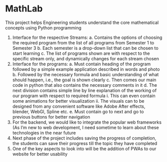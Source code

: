 # MathLab
This project helps Engineering students understand the core mathematical concepts using Python programming
1.	Interface for the respective Streams:
  a.	Contains the options of choosing the required program from the list of all programs from Semester 1 to Semester 3
  b.	Each semester is a drop-down list that can be chosen to start learning 
  c.	The list of programs shown are with respect to the specific stream only, and dynamically changes for each stream chosen
2.	Interface for the programs:
  a.	Must contain heading of the program followed by a simple example application described in words and photo
  b.	Followed by the necessary formula and basic understanding of what should happen, i.e., the goal is shown clearly
  c.	Then comes our main code in python that also contains the necessary comments in it
  d.	The next division contains simple line by line explanation of the working of our program with respect to required formula
    i.	This can even contain some animations for better visualization
    ii.	The visuals can to be designed from any convenient software like Adobe After effects, blender, WebGl, Spline etc.
  e.	Must contain go to next and go to previous buttons for better navigation
3.	For the backend, we would like to integrate the popular web frameworks (As I’m new to web development, I need sometime to learn about these technologies in the near future
4.	Next phase of the project includes saving the progress of completion, the students can save their progress till the topic they have completed
5.	One of the key aspects to look into will be the addition of PWAs to our website for better usability

